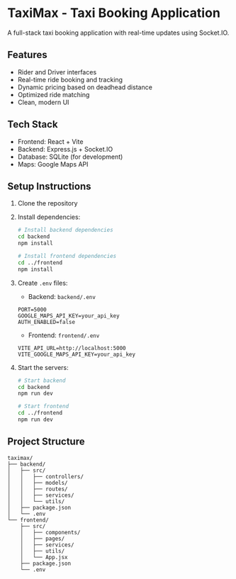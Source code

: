 # TaxiMax - Taxi Booking Application

A full-stack taxi booking application with real-time updates using Socket.IO.

## Features
- Rider and Driver interfaces
- Real-time ride booking and tracking
- Dynamic pricing based on deadhead distance
- Optimized ride matching
- Clean, modern UI

## Tech Stack
- Frontend: React + Vite
- Backend: Express.js + Socket.IO
- Database: SQLite (for development)
- Maps: Google Maps API

## Setup Instructions

1. Clone the repository
2. Install dependencies:
   ```bash
   # Install backend dependencies
   cd backend
   npm install

   # Install frontend dependencies
   cd ../frontend
   npm install
   ```

3. Create `.env` files:
   - Backend: `backend/.env`
   ```
   PORT=5000
   GOOGLE_MAPS_API_KEY=your_api_key
   AUTH_ENABLED=false
   ```
   - Frontend: `frontend/.env`
   ```
   VITE_API_URL=http://localhost:5000
   VITE_GOOGLE_MAPS_API_KEY=your_api_key
   ```

4. Start the servers:
   ```bash
   # Start backend
   cd backend
   npm run dev

   # Start frontend
   cd ../frontend
   npm run dev
   ```

## Project Structure
```
taximax/
├── backend/
│   ├── src/
│   │   ├── controllers/
│   │   ├── models/
│   │   ├── routes/
│   │   ├── services/
│   │   └── utils/
│   ├── package.json
│   └── .env
└── frontend/
    ├── src/
    │   ├── components/
    │   ├── pages/
    │   ├── services/
    │   ├── utils/
    │   └── App.jsx
    ├── package.json
    └── .env
``` 